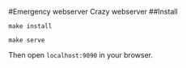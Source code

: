#Emergency webserver
Crazy webserver
##Install
```
make install
```

```
make serve
```

Then open `localhost:9090` in your browser.
